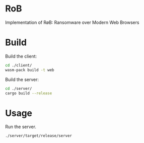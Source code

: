 # RoB

Implementation of RøB: Ransomware over Modern Web Browsers

# Build

Build the client:

```sh
cd ./client/
wasm-pack build -t web
```

Build the server:

```sh
cd ./server/
cargo build --release
```

# Usage

Run the server.

```bash
./server/target/release/server
```
